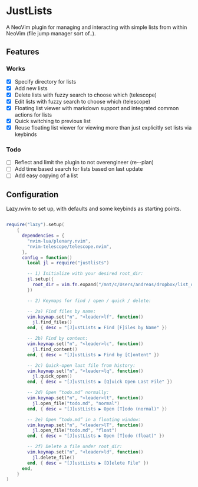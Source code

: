 # JustLists

A NeoVim plugin for managing and interacting with simple lists from within NeoVim (file jump manager sort of..).

## Features
### Works
- [x] Specify directory for lists
- [x] Add new lists
- [x] Delete lists with fuzzy search to choose which (telescope)
- [x] Edit lists with fuzzy search to choose which (telescope)
- [x] Floating list viewer with markdown support and integrated common actions for lists
- [x] Quick switching to previous list
- [x] Reuse floating list viewer for viewing more than just explicitly set lists via keybinds

### Todo
- [ ] Reflect and limit the plugin to not overengineer (re--plan)
- [ ] Add time based search for lists based on last update
- [ ] Add easy copying of a list

## Configuration
Lazy.nvim to set up, with defaults and some keybinds as starting points.

```lua

require("lazy").setup(
    {
      dependencies = {
        "nvim-lua/plenary.nvim",
        "nvim-telescope/telescope.nvim",
      },
      config = function()
        local jl = require("justlists")

        -- 1) Initialize with your desired root_dir:
        jl.setup({
          root_dir = vim.fn.expand("/mnt/c/Users/andreas/dropbox/list_directory"),
        })

        -- 2) Keymaps for find / open / quick / delete:

        -- 2a) Find files by name:
        vim.keymap.set("n", "<leader>lf", function()
          jl.find_files()
        end, { desc = "[J]ustLists ▶ Find [F]iles by Name" })

        -- 2b) Find by content:
        vim.keymap.set("n", "<leader>lc", function()
          jl.find_content()
        end, { desc = "[J]ustLists ▶ Find by [C]ontent" })

        -- 2c) Quick‐open last file from history:
        vim.keymap.set("n", "<leader>lq", function()
          jl.quick_open()
        end, { desc = "[J]ustLists ▶ [Q]uick Open Last File" })

        -- 2d) Open “todo.md” normally:
        vim.keymap.set("n", "<leader>lt", function()
          jl.open_file("todo.md", "normal")
        end, { desc = "[J]ustLists ▶ Open [T]odo (normal)" })

        -- 2e) Open “todo.md” in a floating window:
        vim.keymap.set("n", "<leader>lT", function()
          jl.open_file("todo.md", "float")
        end, { desc = "[J]ustLists ▶ Open [T]odo (float)" })

        -- 2f) Delete a file under root_dir:
        vim.keymap.set("n", "<leader>ld", function()
          jl.delete_file()
        end, { desc = "[J]ustLists ▶ [D]elete File" })
      end,
    }
)
```

